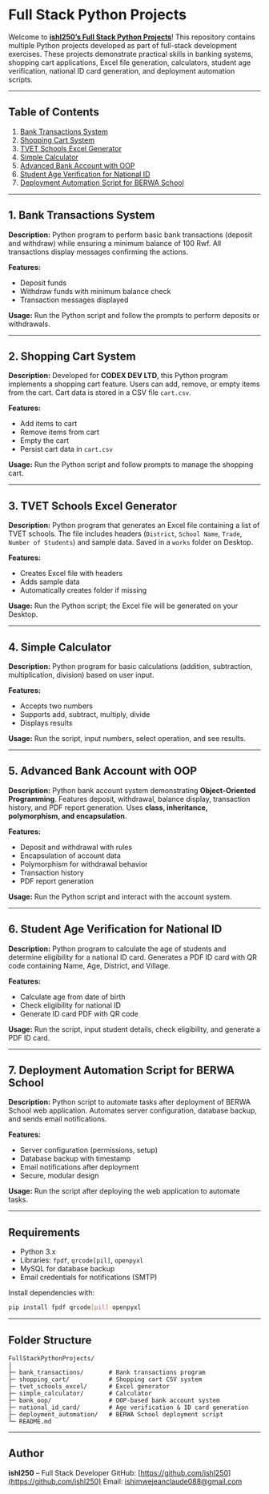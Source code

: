 
# Full Stack Python Projects

Welcome to **[ishl250’s Full Stack Python Projects](https://www.github.com/ishl250/)**!
This repository contains multiple Python projects developed as part of full-stack development exercises. These projects demonstrate practical skills in banking systems, shopping cart applications, Excel file generation, calculators, student age verification, national ID card generation, and deployment automation scripts.

---

## Table of Contents

1. [Bank Transactions System](#1-bank-transactions-system)
2. [Shopping Cart System](#2-shopping-cart-system)
3. [TVET Schools Excel Generator](#3-tvet-schools-excel-generator)
4. [Simple Calculator](#4-simple-calculator)
5. [Advanced Bank Account with OOP](#5-advanced-bank-account-with-oop)
6. [Student Age Verification for National ID](#6-student-age-verification-for-national-id)
7. [Deployment Automation Script for BERWA School](#7-deployment-automation-script-for-berwa-school)

---

## 1. Bank Transactions System

**Description:**
Python program to perform basic bank transactions (deposit and withdraw) while ensuring a minimum balance of 100 Rwf. All transactions display messages confirming the actions.

**Features:**

* Deposit funds
* Withdraw funds with minimum balance check
* Transaction messages displayed

**Usage:**
Run the Python script and follow the prompts to perform deposits or withdrawals.

---

## 2. Shopping Cart System

**Description:**
Developed for **CODEX DEV LTD**, this Python program implements a shopping cart feature. Users can add, remove, or empty items from the cart. Cart data is stored in a CSV file `cart.csv`.

**Features:**

* Add items to cart
* Remove items from cart
* Empty the cart
* Persist cart data in `cart.csv`

**Usage:**
Run the Python script and follow prompts to manage the shopping cart.

---

## 3. TVET Schools Excel Generator

**Description:**
Python program that generates an Excel file containing a list of TVET schools. The file includes headers (`District`, `School Name`, `Trade`, `Number of Students`) and sample data. Saved in a `works` folder on Desktop.

**Features:**

* Creates Excel file with headers
* Adds sample data
* Automatically creates folder if missing

**Usage:**
Run the Python script; the Excel file will be generated on your Desktop.

---

## 4. Simple Calculator

**Description:**
Python program for basic calculations (addition, subtraction, multiplication, division) based on user input.

**Features:**

* Accepts two numbers
* Supports add, subtract, multiply, divide
* Displays results

**Usage:**
Run the script, input numbers, select operation, and see results.

---

## 5. Advanced Bank Account with OOP

**Description:**
Python bank account system demonstrating **Object-Oriented Programming**. Features deposit, withdrawal, balance display, transaction history, and PDF report generation. Uses **class, inheritance, polymorphism, and encapsulation**.

**Features:**

* Deposit and withdrawal with rules
* Encapsulation of account data
* Polymorphism for withdrawal behavior
* Transaction history
* PDF report generation

**Usage:**
Run the Python script and interact with the account system.

---

## 6. Student Age Verification for National ID

**Description:**
Python program to calculate the age of students and determine eligibility for a national ID card. Generates a PDF ID card with QR code containing Name, Age, District, and Village.

**Features:**

* Calculate age from date of birth
* Check eligibility for national ID
* Generate ID card PDF with QR code

**Usage:**
Run the script, input student details, check eligibility, and generate a PDF ID card.

---

## 7. Deployment Automation Script for BERWA School

**Description:**
Python script to automate tasks after deployment of BERWA School web application. Automates server configuration, database backup, and sends email notifications.

**Features:**

* Server configuration (permissions, setup)
* Database backup with timestamp
* Email notifications after deployment
* Secure, modular design

**Usage:**
Run the script after deploying the web application to automate tasks.

---

## Requirements

* Python 3.x
* Libraries: `fpdf`, `qrcode[pil]`, `openpyxl`
* MySQL for database backup
* Email credentials for notifications (SMTP)

Install dependencies with:

```bash
pip install fpdf qrcode[pil] openpyxl
```

---

## Folder Structure

```
FullStackPythonProjects/
│
├─ bank_transactions/       # Bank transactions program
├─ shopping_cart/           # Shopping cart CSV system
├─ tvet_schools_excel/      # Excel generator
├─ simple_calculator/       # Calculator
├─ bank_oop/                # OOP-based bank account system
├─ national_id_card/        # Age verification & ID card generation
├─ deployment_automation/   # BERWA School deployment script
└─ README.md
```

---

## Author

**ishl250** – Full Stack Developer
GitHub: [https://github.com/ishl250](https://github.com/ishl250)
Email: [ishimwejeanclaude088@gmail.com](mailto:ishimwejeanclaude088@gmail.com)


